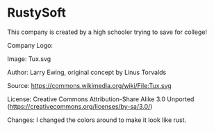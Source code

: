 # RustySoft

This company is created by a high schooler trying to save for college!

Company Logo:

Image: Tux.svg

Author: Larry Ewing, original concept by Linus Torvalds

Source: https://commons.wikimedia.org/wiki/File:Tux.svg

License: Creative Commons Attribution-Share Alike 3.0 Unported (https://creativecommons.org/licenses/by-sa/3.0/)

Changes: I changed the colors around to make it look like rust.
